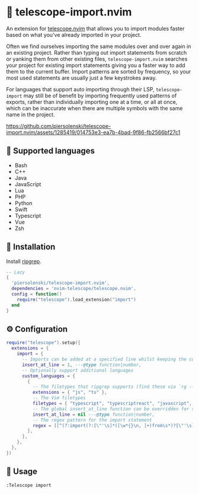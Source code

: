 # 🚢 telescope-import.nvim

An extension for [telescope.nvim](https://github.com/nvim-telescope/telescope.nvim)
that allows you to import modules faster based on what you've already imported in your project.

Often we find ourselves importing the same modules over and over again in an existing project. Rather than typing out import statements from scratch or yanking them from other existing files, `telescope-import.nvim` searches your project for existing import statements giving you a faster way to add them to the current buffer. Import patterns are sorted by frequency, so your most used statements are usually just a few keystrokes away.

For languages that support auto importing through their LSP, `telescope-import` may still be of benefit by importing frequently used patterns of exports, rather than individually importing one at a time, or all at once, which can be inaccurate when there are multiple symbols with the same name in the project.

https://github.com/piersolenski/telescope-import.nvim/assets/1285419/014753e3-ea7b-4bad-9f86-fb2566bf27c1

## 🤖 Supported languages

- Bash
- C++
- Java
- JavaScript
- Lua
- PHP
- Python
- Swift
- Typescript
- Vue
- Zsh

## 🔩 Installation

Install [ripgrep](https://github.com/BurntSushi/ripgrep).

```lua
-- Lazy
{
  'piersolenski/telescope-import.nvim',
  dependencies = 'nvim-telescope/telescope.nvim',
  config = function()
    require("telescope").load_extension("import")
  end
}
```

## ⚙️ Configuration

```lua
require("telescope").setup({
  extensions = {
    import = {
      -- Imports can be added at a specified line whilst keeping the cursor in place
      insert_at_line = 1, ---@type function|number,
      -- Optionally support additional languages
      custom_languages = {
        {
          -- The filetypes that ripgrep supports (find these via `rg --type-list`)
          extensions = { "js", "ts" },
          -- The Vim filetypes
          filetypes = { "typescript", "typescriptreact", "javascript", "react" },
          -- The global insert_at_line function can be overridden for specific languages
          insert_at_line = nil ---@type function|number,
          -- The regex pattern for the import statement
          regex = [[^(?:import(?:[\"'\s]*([\w*{}\n, ]+)from\s*)?[\"'\s](.*?)[\"'\s].*)]],
        },
      },
    },
  },
})
```

## 🚀 Usage

```
:Telescope import
```

